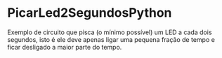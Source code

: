 # PicarLed2SegundosPython
Exemplo de circuito que pisca (o mínimo possível) um LED a cada dois segundos, isto é ele deve apenas ligar uma pequena fração de tempo e ficar desligado a maior parte do tempo.
